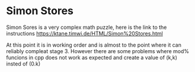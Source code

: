 # Simon Stores

Simon Sores is a very complex math puzzle, here is the link to the instructions
<https://ktane.timwi.de/HTML/Simon%20Stores.html>

At this point it is in working order and is almost to the point where it can reliably compleat stage 3.
However there are some problems where mod% funcions in cpp does not work as expected and create a value of 
(k,k) insted of (0.k) 
